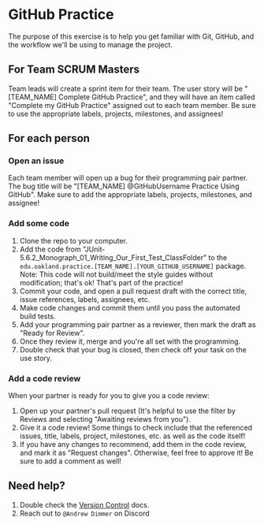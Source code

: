 # GitHub Practice

The purpose of this exercise is to help you get familiar with Git, GitHub, and the workflow we'll be using to manage the project.

## For Team SCRUM Masters

Team leads will create a sprint item for their team. The user story will be "[TEAM_NAME] Complete GitHub Practice", and they will have an item called "Complete my GitHub Practice" assigned out to each team member. Be sure to use the appropriate labels, projects, milestones, and assignees!

## For each person

### Open an issue

Each team member will open up a bug for their programming pair partner. The bug title will be "[TEAM_NAME] @GitHubUsername Practice Using GitHub". Make sure to add the appropriate labels, projects, milestones, and assignee!

### Add some code

1. Clone the repo to your computer.
2. Add the code from "JUnit-5.6.2_Monograph_01_Writing_Our_First_Test_ClassFolder" to the `edu.oakland.practice.[TEAM_NAME].[YOUR_GITHUB_USERNAME]` package. Note: This code will not build/meet the style guides without modification; that's ok! That's part of the practice!
3. Commit your code, and open a pull request draft with the correct title, issue references, labels, assignees, etc.
4. Make code changes and commit them until you pass the automated build tests.
5. Add your programming pair partner as a reviewer, then mark the draft as "Ready for Review".
6. Once they review it, merge and you're all set with the programming.
7. Double check that your bug is closed, then check off your task on the use story.

### Add a code review

When your partner is ready for you to give you a code review:

1. Open up your partner's pull request (It's helpful to use the filter by Reviews and selecting "Awaiting reviews from you").
2. Give it a code review! Some things to check include that the referenced issues, title, labels, project, milestones, etc. as well as the code itself!
3. If you have any changes to recommend, add them in the code review, and mark it as "Request changes". Otherwise, feel free to approve it! Be sure to add a comment as well!

## Need help?

1. Double check the [Version Control](../version-control/) docs.
2. Reach out to `@Andrew Dimmer` on Discord
